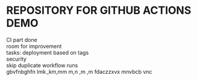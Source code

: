 # REPOSITORY FOR GITHUB ACTIONS DEMO</br>
CI part done </br>
room for improvement</br>
tasks: deployment based on tags</br>
security </br>
skip duplicate workflow runs </br>
gbvfnbghfn
lmk.,km,mm
m,n ,m ,m 
fdaczzxvx
mnvbcb vnc 
